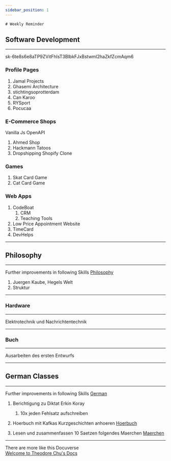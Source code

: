 ```yaml
---
sidebar_position: 1
---
```

	# Weekly Reminder

## Software Development
---
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
### Profile Pages
1. Jamal Projects
2. Ghasemi Architecture
3. stichtingsoprotterdam
4. Can Karoo
5. RYSport
6. Pocucaa

### E-Commerce Shops
Vanilla Js OpenAPI 
1. Ahmed Shop
2. Hackmann Tatoos
3. Dropshipping Shopify Clone

### Games
1. Skat Card Game
2. Cat Card Game

### Web Apps
1. CodeBoat
	1. CRM
	2. Teaching Tools
2. Low Price Appointment Website
3. TimeCard
4. DevHelps

---
## Philosophy
---

  Further improvements in following Skills
  [Philosophy](https://docuverse.netlify.app/docs/Philosophie)

1. Juergen Kaube, Hegels Welt
2. Struktur 

---

### Hardware
---

Elektrotechnik und Nachrichtentechnik

---
### Buch
---

Ausarbeiten des ersten Entwurfs

---
## German Classes
---

  Further improvements in following Skills
  [German](https://docuverse.netlify.app/docs/Languages/Deutsch)

1. Berichtigung zu Diktat Erkin Koray
	1. 10x jeden Fehlsatz aufschreiben

2. Hoerbuch mit Kafkas Kurzgeschichten anhoeren [Hoerbuch](https://www.youtube.com/watch?v=S7qvbOzg-pc[)
3. Lesen und zusammenfassen 10 Saetzen folgendes Maerchen [Maerchen](http://maerchen-welt.eu/deutschland/grimm/der_froschkoenig_oder_der_eiserne_heinrich.htm)

---

There are more like this Docuverse <br/> 
[Welcome to Theodore Chu's Docs](https://theochu.com/)


 